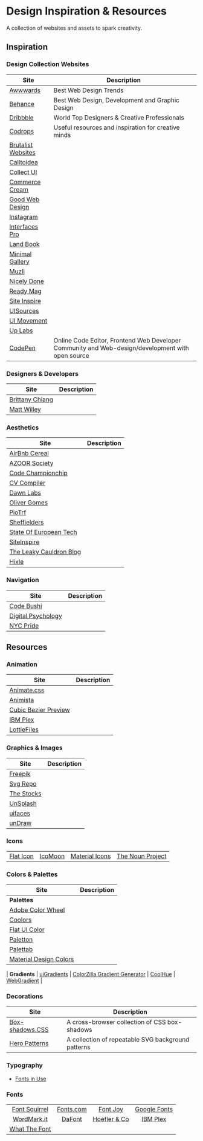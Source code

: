 # Design Inspiration & Resources

A collection of websites and assets to spark creativity.

## Inspiration

### Design Collection Websites

Site | Description
  ---|--
[Awwwards](https://www.awwwards.com/) | Best Web Design Trends
[Behance](https://www.behance.net/) | Best Web Design, Development and Graphic Design
[Dribbble](https://dribbble.com) | World Top Designers & Creative Professionals
[Codrops](https://tympanus.net/codrops/) | Useful resources and inspiration for creative minds
[Brutalist Websites](https://brutalistwebsites.com) |
[Calltoidea](https://calltoidea.com) |
[Collect UI](http://collectui.com) |
[Commerce Cream](https://commercecream.com) |
[Good Web Design](http://www.goodweb.design) |
[Instagram](https://www.instagram.com) |
[Interfaces Pro](https://interfaces.pro) |
[Land Book](https://land-book.com) |
[Minimal Gallery](http://minimal.gallery) |
[Muzli](https://medium.muz.li/) |
[Nicely Done](http://nicelydone.club) |
[Ready Mag](https://readymag.com/explore) |
[Site Inspire](https://www.siteinspire.com) |
[UISources](https://www.uisources.com/) |
[UI Movement](https://uimovement.com) |
[Up Labs](https://www.uplabs.com) |
[CodePen](https://codepen.io/) | Online Code Editor, Frontend Web Developer Community and Web-design/development with open source

### Designers & Developers

Site | Description
   --|--
[Brittany Chiang](https://brittanychiang.com/) |
[Matt Willey](https://mattwilley.co.uk) |

### Aesthetics

Site | Description
   --|--
[AirBnb Cereal](https://airbnb.design/cereal/) |
[AZOOR Society](https://www.theazoorsociety.org/) |
[Code Championchip](https://www.codechampionship.com/) |
[CV Compiler](https://cvcompiler.com/) |
[Dawn Labs](https://dawnlabs.io/work) |
[Oliver Gomes](https://oliver-gomes.github.io/v4/) |
[PioTrf](https://piotrf.pl/made) |
[Sheffielders](https://sheffielders.org/) |
[State Of European Tech](https://2017.stateofeuropeantech.com/chapter/introduction/) |
[SiteInspire](https://www.siteinspire.com/) |
[The Leaky Cauldron Blog](https://theleakycauldronblog.com/) |
[Hixle](http://www.hixle.co/) |

### Navigation

Site | Description
   --|--
[Code Bushi](https://codebushi.com/) |
[Digital Psychology](https://digitalpsychology.io/) |
[NYC Pride](https://www.nycpride.org/community/) |

## Resources

### Animation

Site | Description
   --|--
| [Animate.css](https://daneden.github.io/animate.css/) |
| [Animista](http://animista.net) |
| [Cubic Bezier Preview](http://cubic-bezier.com/) |
| [IBM Plex](https://www.ibm.com/plex/) |
| [LottieFiles](https://lottiefiles.com/) |

### Graphics & Images

Site | Description
   --|--
| [Freepik](https://www.freepik.com) | |
| [Svg Repo](https://www.svgrepo.com/) | |
| [The Stocks](http://thestocks.im) | |
| [UnSplash](https://unsplash.com/) | |
| [uifaces](https://uifaces.com/) | |
| [unDraw](https://undraw.co/illustrations) | |

### Icons

|  |   |   |  |
|:-|:-:|:-:|-:|
| [Flat Icon](https://www.flaticon.com/home) | [IcoMoon](https://icomoon.io/) | [Material Icons](https://material.io/tools/icons)  | [The Noun Project](https://thenounproject.com/) |

### Colors & Palettes

Site | Description
   --|--
**Palettes** |
[Adobe Color Wheel](https://color.adobe.com/create/color-wheel/) |
[Coolors](https://coolors.co/) |
[Flat UI Color](https://flatuicolors.com/) |
[Paletton](http://paletton.com/#uid=1000u0kllllaFw0g0qFqFg0w0aF) |
[Palettab](https://palettab.com/) |
[Material Design Colors](https://www.materialui.co) |
|
**Gradients** |
[uiGradients](https://uigradients.com/#Dania) |
[ColorZilla Gradient Generator](http://www.colorzilla.com/gradient-editor/) |
[CoolHue](https://webkul.github.io/coolhue/) |
[WebGradient](https://webgradients.com/) |

### Decorations

Site | Description
   --|--
[Box-shadows.CSS](https://github.com/madeas/box-shadows.css) | A cross-browser collection of CSS box-shadows
[Hero Patterns](http://www.heropatterns.com/) | A collection of repeatable SVG background patterns

### Typography

- [Fonts in Use](https://fontsinuse.com/)

### Fonts

|   |   |   |   |
|:-:|:-:|:-:|:-:|
[Font Squirrel](https://www.fontsquirrel.com) | [Fonts.com](https://www.fonts.com/) | [Font Joy](https://fontjoy.com)  | [Google Fonts](https://fonts.google.com/)
[WordMark.it](https://wordmark.it/) | [DaFont](https://www.dafont.com/) | [Hoefler & Co](https://www.typography.com/) | [IBM Plex](https://www.ibm.com/plex/)
[What The Font](https://www.myfonts.com/WhatTheFont/) |  |  |
